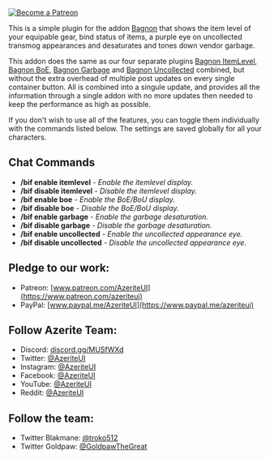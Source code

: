 [ ![Become a Patreon](http://azerite.org/img/social-media-buttons-patreon-small.jpg) ](https://www.patreon.com/AzeriteUI) 

This is a simple plugin for the addon [Bagnon](https://mods.curse.com/addons/wow/bagnon) that shows the item level of your equipable gear, bind status of items, a purple eye on uncollected transmog appearances and desaturates and tones down vendor garbage. 

This addon does the same as our four separate plugins [Bagnon ItemLevel](https://mods.curse.com/addons/wow/bagnon-itemlevel), [Bagnon BoE](https://mods.curse.com/addons/wow/bagnon-boe), [Bagnon Garbage](https://mods.curse.com/addons/wow/bagnon-garbage) and [Bagnon Uncollected](https://mods.curse.com/addons/wow/bagnon-uncollected) combined, but without the extra overhead of multiple post updates on every single container button. All is combined into a singule update, and provides all the information through a single addon with no more updates then needed to keep the performance as high as possible. 

If you don't wish to use all of the features, you can toggle them individually with the commands listed below. The settings are saved globally for all your characters.  

## **Chat Commands**
* **/bif enable itemlevel** _- Enable the itemlevel display._  
* **/bif disable itemlevel** _- Disable the itemlevel display._  
* **/bif enable boe** _- Enable the BoE/BoU display._  
* **/bif disable boe** _- Disable the BoE/BoU display._  
* **/bif enable garbage** _- Enable the garbage desaturation._  
* **/bif disable garbage** _- Disable the garbage desaturation._  
* **/bif enable uncollected** _- Enable the uncollected appearance eye._  
* **/bif disable uncollected** _- Disable the uncollected appearance eye._  

## **Pledge to our work:**  
* Patreon: [www.patreon.com/AzeriteUI](https://www.patreon.com/azeriteui)  
* PayPal: [www.paypal.me/AzeriteUI](https://www.paypal.me/azeriteui)  

## **Follow Azerite Team:**  
* Discord: [discord.gg/MUSfWXd](https://discord.gg/MUSfWXd)  
* Twitter: [@AzeriteUI](https://twitter.com/azeriteui)  
* Instagram: [@AzeriteUI](https://instagram.com/azeriteui/)  
* Facebook: [@AzeriteUI](https://www.facebook.com/azeriteui/)  
* YouTube: [@AzeriteUI](https://www.youtube.com/azeriteui)   
* Reddit: [@AzeriteUI](https://www.reddit.com/r/azeriteui/)  

## **Follow the team:**
* Twitter Blakmane: [@troko512](https://twitter.com/troko512)  
* Twitter Goldpaw: [@GoldpawTheGreat](https://twitter.com/goldpawthegreat)  
